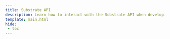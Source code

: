 ```yaml
---
title: Substrate API
description: Learn how to interact with the Substrate API when developing on Moonbeam, including how to use the Polkadot.js API for querying Moonbeam data.
template: main.html
hide: 
 - toc
---
```


<h1 class='subsection-title'></h1>
<div class='subsection-wrapper'></div>